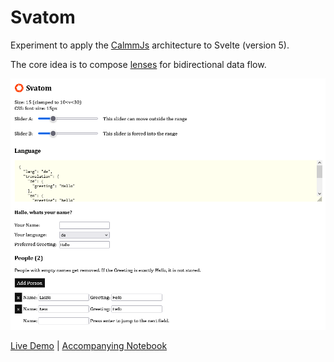 # Svatom

Experiment to apply the [CalmmJs](https://github.com/calmm-js/documentation/blob/master/introduction-to-calmm.md) architecture to Svelte (version 5).

The core idea is to compose [lenses](https://github.com/calmm-js/partial.lenses) for bidirectional data flow.

![Screenshot](./preview.png)

[Live Demo](https://static.laszlokorte.de/svatom) | [Accompanying Notebook](https://github.com/laszlokorte/bluenoise-notebook/blob/main/bluenoise.ipynb)